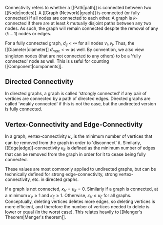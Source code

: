 Connectivity refers to whether a [[Path|path]] is connected between two [[Node|nodes]]. A [[Graph (Network)|graph]] is connected (or fully connected) if all nodes are connected to each other. A graph is $k$-connected if there are at least $k$ mutually disjoint paths between any two nodes. As such, the graph will remain connected despite the removal of any $(k-1)$ nodes or edges.

For a fully connected graph, $d_{ij}<\infty$ for all nodes $v_i, v_j$. Thus, the [[Diameter|diameter]] $d_{max}<\infty$ as well. By convention, we also view singleton nodes (that are not connected to any others) to be a 'fully connected' node as well. This is useful for counting [[Component|components]].

## Directed Connectivity

In directed graphs, a graph is called 'strongly connected' if any pair of vertices are connected by a path of directed edges. Directed graphs are called 'weakly connected' if this is not the case, but the undirected version is fully connected.

## Vertex-Connectivity and Edge-Connectivity

In a graph, vertex-connectivity $\kappa_v$ is the minimum number of vertices that can be removed from the graph in order to 'disconnect' it. Similarly, [[Edge|edge]]-connectivity $\kappa_E$ is defined as the minimum number of edges that can be removed from the graph in order for it to cease being fully connected.

These values are most commonly applied to undirected graphs, but can be technically defined for strong edge-connectivity, strong vertex-connectivity, etc. in directed graphs.

If a graph is not connected, $\kappa_V=\kappa_E=0$. Similarly if a graph is connected, at a minimum $\kappa_V\geq1$ and $\kappa_E\geq1$. Otherwise, $\kappa_V \leq \kappa_E$ for all graphs. Conceptually, deleting vertices deletes more edges, so deleting vertices is more efficient, and therefore the number of vertices needed to delete is lower or equal (in the worst case). This relates heavily to [[Menger's Theorem|Menger's theorem]].